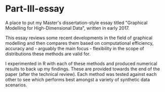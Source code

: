# Part-III-essay
A place to put my Master's dissertation-style essay titled "Graphical Modelling for High-Dimensional Data", written in early 2017.

This essay reviews some recent developments in the field of graphical modelling and then compares them based on computational efficiency, accuracy and - arguably the main focus - flexibility in the scope of distributions these methods are valid for. 

I experimented in R with each of these methods and produced numerical results to back up my findings. These are provided towards the end of the paper (after the technical review). Each method was tested against each other to see which performs best amongst a variety of synthetic data scenarios.
